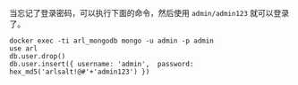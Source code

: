 当忘记了登录密码，可以执行下面的命令，然后使用 `admin/admin123` 就可以登录了。

```
docker exec -ti arl_mongodb mongo -u admin -p admin
use arl
db.user.drop()
db.user.insert({ username: 'admin',  password: hex_md5('arlsalt!@#'+'admin123') })
```

